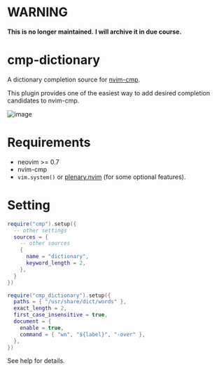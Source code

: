 # WARNING

**This is no longer maintained.**
**I will archive it in due course.**

# cmp-dictionary

A dictionary completion source for [nvim-cmp](https://github.com/hrsh7th/nvim-cmp).

This plugin provides one of the easiest way to add desired completion candidates to nvim-cmp.

![image](https://user-images.githubusercontent.com/82267684/145278036-afa56b20-a365-4165-822f-98db5d7f11b1.png)

# Requirements

- neovim >= 0.7
- nvim-cmp
- `vim.system()` or [plenary.nvim](https://github.com/nvim-lua/plenary.nvim) (for some optional features).

# Setting

```lua
require("cmp").setup({
  -- other settings
  sources = {
    -- other sources
    {
      name = "dictionary",
      keyword_length = 2,
    },
  }
})

require("cmp_dictionary").setup({
  paths = { "/usr/share/dict/words" },
  exact_length = 2,
  first_case_insensitive = true,
  document = {
    enable = true,
    command = { "wn", "${label}", "-over" },
  },
})
```

See help for details.

